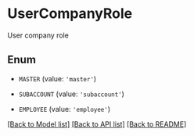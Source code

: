 # UserCompanyRole

User company role

## Enum

* `MASTER` (value: `'master'`)

* `SUBACCOUNT` (value: `'subaccount'`)

* `EMPLOYEE` (value: `'employee'`)

[[Back to Model list]](../README.md#documentation-for-models) [[Back to API list]](../README.md#documentation-for-api-endpoints) [[Back to README]](../README.md)


